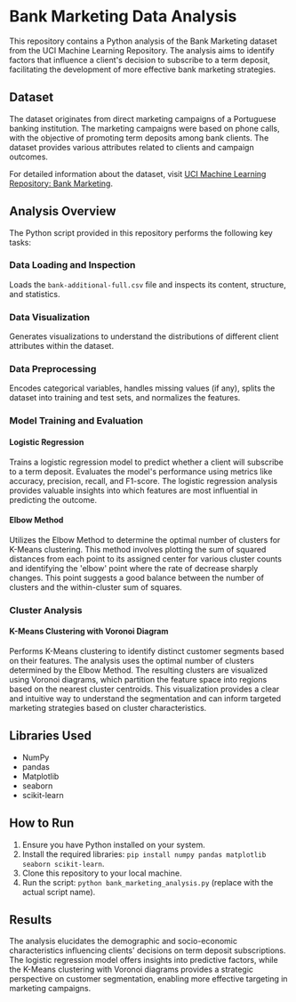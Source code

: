 # Bank Marketing Data Analysis

This repository contains a Python analysis of the Bank Marketing dataset from the UCI Machine Learning Repository. The analysis aims to identify factors that influence a client's decision to subscribe to a term deposit, facilitating the development of more effective bank marketing strategies.

## Dataset

The dataset originates from direct marketing campaigns of a Portuguese banking institution. The marketing campaigns were based on phone calls, with the objective of promoting term deposits among bank clients. The dataset provides various attributes related to clients and campaign outcomes.

For detailed information about the dataset, visit [UCI Machine Learning Repository: Bank Marketing](https://archive.ics.uci.edu/dataset/222/bank+marketing).

## Analysis Overview

The Python script provided in this repository performs the following key tasks:

### Data Loading and Inspection

Loads the `bank-additional-full.csv` file and inspects its content, structure, and statistics.

### Data Visualization

Generates visualizations to understand the distributions of different client attributes within the dataset.

### Data Preprocessing

Encodes categorical variables, handles missing values (if any), splits the dataset into training and test sets, and normalizes the features.

### Model Training and Evaluation

#### Logistic Regression

Trains a logistic regression model to predict whether a client will subscribe to a term deposit. Evaluates the model's performance using metrics like accuracy, precision, recall, and F1-score. The logistic regression analysis provides valuable insights into which features are most influential in predicting the outcome.

#### Elbow Method

Utilizes the Elbow Method to determine the optimal number of clusters for K-Means clustering. This method involves plotting the sum of squared distances from each point to its assigned center for various cluster counts and identifying the 'elbow' point where the rate of decrease sharply changes. This point suggests a good balance between the number of clusters and the within-cluster sum of squares.

### Cluster Analysis

#### K-Means Clustering with Voronoi Diagram

Performs K-Means clustering to identify distinct customer segments based on their features. The analysis uses the optimal number of clusters determined by the Elbow Method. The resulting clusters are visualized using Voronoi diagrams, which partition the feature space into regions based on the nearest cluster centroids. This visualization provides a clear and intuitive way to understand the segmentation and can inform targeted marketing strategies based on cluster characteristics.

## Libraries Used

- NumPy
- pandas
- Matplotlib
- seaborn
- scikit-learn

## How to Run

1. Ensure you have Python installed on your system.
2. Install the required libraries: `pip install numpy pandas matplotlib seaborn scikit-learn`.
3. Clone this repository to your local machine.
4. Run the script: `python bank_marketing_analysis.py` (replace with the actual script name).

## Results

The analysis elucidates the demographic and socio-economic characteristics influencing clients' decisions on term deposit subscriptions. The logistic regression model offers insights into predictive factors, while the K-Means clustering with Voronoi diagrams provides a strategic perspective on customer segmentation, enabling more effective targeting in marketing campaigns.

